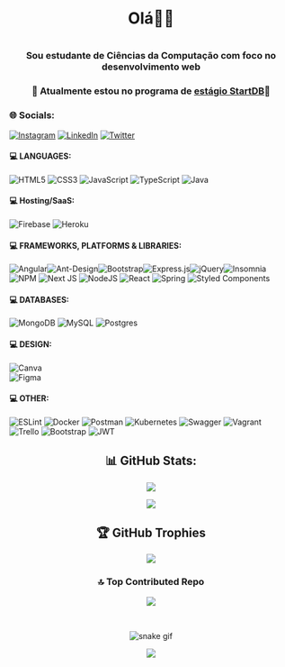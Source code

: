 <div align="center">
<h1>Olá👋🏽<h1>
<h3>Sou estudante de Ciências da Computação com foco no desenvolvimento web</h3>
<h3>🔭 Atualmente estou no programa de <a href="https://start.db.tec.br/"> estágio StartDB</a>💙</h3>
</div>
  
### 🌐 Socials:
[![Instagram](https://img.shields.io/badge/Instagram-%23E4405F.svg?logo=Instagram&logoColor=white)](https://instagram.com/liliantavarez) [![LinkedIn](https://img.shields.io/badge/LinkedIn-%230077B5.svg?logo=linkedin&logoColor=white)](https://linkedin.com/in/liliantavarez) [![Twitter](https://img.shields.io/badge/Twitter-%231DA1F2.svg?logo=Twitter&logoColor=white)](https://twitter.com/liliantavarez) 
  
#### 💻 LANGUAGES:
![HTML5](https://img.shields.io/badge/html5-%23E34F26.svg?style=flat-square&logo=html5&logoColor=white) 
![CSS3](https://img.shields.io/badge/css3-%231572B6.svg?style=flat-square&logo=css3&logoColor=white) 
![JavaScript](https://img.shields.io/badge/javascript-%23323330.svg?style=flat-square&logo=javascript&logoColor=%23F7DF1E) 
![TypeScript](https://img.shields.io/badge/typescript-%23007ACC.svg?style=flat-square&logo=typescript&logoColor=white) 
![Java](https://img.shields.io/badge/java-%23ED8B00.svg?style=flat-square&logo=java&logoColor=white)
#### 💻 Hosting/SaaS:
![Firebase](https://img.shields.io/badge/firebase-%23039BE5.svg?style=flat-square&logo=firebase) 
![Heroku](https://img.shields.io/badge/heroku-%23430098.svg?style=flat-square&logo=heroku&logoColor=white)
#### 💻 FRAMEWORKS, PLATFORMS & LIBRARIES:
![Angular](https://img.shields.io/badge/angular-%23DD0031.svg?style=flat-square&logo=angular&logoColor=white)![Ant-Design](https://img.shields.io/badge/-AntDesign-%230170FE?style=flat-square&logo=ant-design&logoColor=white)![Bootstrap](https://img.shields.io/badge/bootstrap-%23563D7C.svg?style=flat-square&logo=bootstrap&logoColor=white)![Express.js](https://img.shields.io/badge/express.js-%23404d59.svg?style=flat-square&logo=express&logoColor=%2361DAFB)![jQuery](https://img.shields.io/badge/jquery-%230769AD.svg?style=flat-square&logo=jquery&logoColor=white)![Insomnia](https://img.shields.io/badge/Insomnia-black?style=flat-square&logo=insomnia&logoColor=5849BE)![NPM](https://img.shields.io/badge/NPM-%23000000.svg?style=flat-square&logo=npm&logoColor=white) 
![Next JS](https://img.shields.io/badge/Next-black?style=flat-square&logo=next.js&logoColor=white) 
![NodeJS](https://img.shields.io/badge/node.js-6DA55F?style=flat-square&logo=node.js&logoColor=white) 
![React](https://img.shields.io/badge/react-%2320232a.svg?style=flat-square&logo=react&logoColor=%2361DAFB)
![Spring](https://img.shields.io/badge/spring-%236DB33F.svg?style=flat-square&logo=spring&logoColor=white) 
![Styled Components](https://img.shields.io/badge/styled--components-DB7093?style=flat-square&logo=styled-components&logoColor=white) 
#### 💻 DATABASES:
![MongoDB](https://img.shields.io/badge/MongoDB-%234ea94b.svg?style=flat-square&logo=mongodb&logoColor=white) 
![MySQL](https://img.shields.io/badge/mysql-%2300f.svg?style=flat-square&logo=mysql&logoColor=white) 
![Postgres](https://img.shields.io/badge/postgres-%23316192.svg?style=flat-square&logo=postgresql&logoColor=white)
#### 💻 DESIGN:
![Canva](https://img.shields.io/badge/Canva-%2300C4CC.svg?style=flat-square&logo=Canva&logoColor=white) 	
![Figma](https://img.shields.io/badge/figma-%23F24E1E.svg?style=flat-square&logo=figma&logoColor=white)
#### 💻 OTHER:
![ESLint](https://img.shields.io/badge/ESLint-4B3263?style=flat-square&logo=eslint&logoColor=white) 
![Docker](https://img.shields.io/badge/docker-%230db7ed.svg?style=flat-square&logo=docker&logoColor=white) 
![Postman](https://img.shields.io/badge/Postman-FF6C37?style=flat-square&logo=postman&logoColor=white) 
![Kubernetes](https://img.shields.io/badge/kubernetes-%23326ce5.svg?style=flat-square&logo=kubernetes&logoColor=white) 
![Swagger](https://img.shields.io/badge/-Swagger-%23Clojure?style=flat-square&logo=swagger&logoColor=white) 
![Vagrant](https://img.shields.io/badge/vagrant-%231563FF.svg?style=flat-square&logo=vagrant&logoColor=white) 
![Trello](https://img.shields.io/badge/Trello-%23026AA7.svg?style=flat-square&logo=Trello&logoColor=white) 
![Bootstrap](https://img.shields.io/badge/bootstrap-%23563D7C.svg?style=flat-square&logo=bootstrap&logoColor=white)
![JWT](https://img.shields.io/badge/JWT-black?style=flat-square&logo=JSON%20web%20tokens)

<div align="center">

## 📊 GitHub Stats:
![](https://github-readme-stats.vercel.app/api?username=liliantavarez&theme=dark&hide_border=true&include_all_commits=false&count_private=true)<br/>

![](https://github-readme-stats.vercel.app/api/top-langs/?username=liliantavarez&theme=dark&hide_border=true&include_all_commits=false&count_private=true&layout=compact)

## 🏆 GitHub Trophies
![](https://github-profile-trophy.vercel.app/?username=liliantavarez&theme=oldie&no-frame=true&no-bg=true&margin-w=4)

### 🔝 Top Contributed Repo
![](https://github-contributor-stats.vercel.app/api?username=liliantavarez&limit=5&theme=dark&combine_all_yearly_contributions=true)

<br clear="both">

![snake gif](https://github.com/liliantavarez/liliantavarez/blob/output/github-contribution-grid-snake.svg)

<img src="https://profile-counter.glitch.me/liliantavarez/count.svg?"  />
  
</div>
